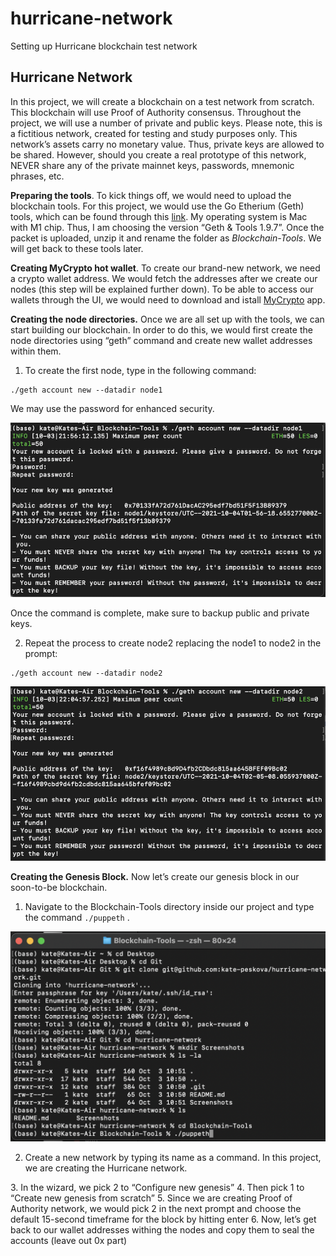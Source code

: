 # hurricane-network
Setting up Hurricane blockchain test network

## Hurricane Network

In this project, we will create a blockchain on a test network from scratch. This blockchain will use Proof of Authority consensus.
Throughout the project, we will use a number of private and public keys. Please note, this is a fictitious network, created for testing and study purposes only. This network’s assets carry no monetary value. Thus, private keys are allowed to be shared. However, should you create a real prototype of this network, NEVER share any of the private mainnet keys, passwords, mnemonic phrases, etc.

**Preparing the tools**.  To kick things off, we would need to upload the blockchain tools. For this project, we would use the Go Etherium (Geth) tools, which can be found through this [link](https://geth.ethereum.org/downloads/). My operating system is Mac with M1 chip. Thus, I am choosing the version “Geth & Tools 1.9.7”. Once the packet is uploaded, unzip it and rename the folder as *Blockchain-Tools*. We will get back to these tools later.

**Creating MyCrypto hot wallet**. To create our brand-new network, we need a crypto wallet address. We would fetch the addresses after we create our nodes (this step will be explained further down). To be able to access our wallets through the UI, we would need to download and istall [MyCrypto](https://download.mycrypto.com/) app.

**Creating the node directories.** Once we are all set up with the tools, we can start building our blockchain. In order to do this, we would first create the node directories using “geth” command and create new wallet addresses within them.

1. To create the first node, type in the following command:
```
./geth account new --datadir node1
```
We may use the password for enhanced security.

![](Screenshots/node1.png)

Once the command is complete, make sure to backup public and private keys.

2. Repeat the process to create node2 replacing the node1 to node2 in the prompt:
```
./geth account new --datadir node2
```
![](Screenshots/node2.png)

**Creating the Genesis Block.** Now let’s create our genesis block in our soon-to-be blockchain.
1. Navigate to the Blockchain-Tools directory inside our project and type the command `./puppeth` .

![](Screenshots/genesis1.png)

2.	Create a new network by typing its name as a command. In this project, we are creating the Hurricane network.
<genesis screen2> 
3.	In the wizard, we pick 2 to “Configure new genesis”
<genesis screen3>
4.	Then pick 1 to “Create new genesis from scratch”
<genesis screen4>
5.	Since we are creating Proof of Authority network, we would pick 2 in the next prompt and choose the default 15-second timeframe for the block by hitting enter
<genesis screen5>
6.	Now, let’s get back to our wallet addresses withing the nodes and copy them to seal the accounts (leave out 0x part)
<genesis screen6>
<genesis screen7>
